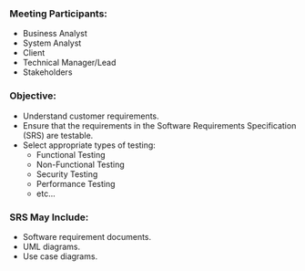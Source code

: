 ### Meeting Participants:
- Business Analyst
- System Analyst
- Client
- Technical Manager/Lead
- Stakeholders

### Objective:
- Understand customer requirements.
- Ensure that the requirements in the Software Requirements Specification (SRS) are testable.
- Select appropriate types of testing:
  - Functional Testing
  - Non-Functional Testing
  - Security Testing
  - Performance Testing
  - etc...

### SRS May Include:
- Software requirement documents.
- UML diagrams.
- Use case diagrams.
